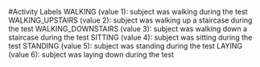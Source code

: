 


#Activity Labels
  WALKING (value 1): subject was walking during the test
  WALKING_UPSTAIRS (value 2): subject was walking up a staircase during the test
  WALKING_DOWNSTAIRS (value 3): subject was walking down a staircase during the test
  SITTING (value 4): subject was sitting during the test
  STANDING (value 5): subject was standing during the test
  LAYING (value 6): subject was laying down during the test
